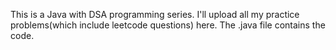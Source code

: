 This is a Java with DSA programming series. 
I'll upload all my practice problems(which include leetcode questions) here.
The .java file contains the code.
